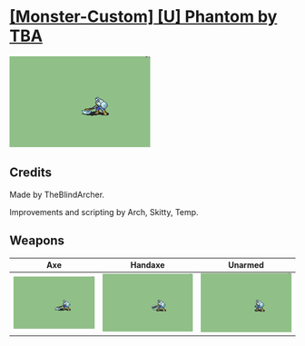 # [\[Monster-Custom\] \[U\] Phantom by TBA](./)

<img src="./3.%20Axe/Axe_000.png" alt="[Monster-Custom] [U] Phantom by TBA standing" />

## Credits

Made by TheBlindArcher.

Improvements and scripting by Arch, Skitty, Temp.

## Weapons


|Axe |Handaxe |Unarmed |
|  :---: | :---: | :---: |
| <img alt="Axe animation" src="./3.%20Axe/Axe.gif" /> | <img alt="Handaxe animation" src="./4.%20Handaxe/Handaxe.gif" /> | <img alt="Unarmed animation" src="./8.%20Unarmed/Unarmed.gif" /> |
